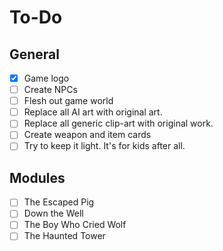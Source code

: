 # To-Do

## General
- [x] Game logo
- [ ] Create NPCs
- [ ] Flesh out game world
- [ ] Replace all AI art with original art.
- [ ] Replace all generic clip-art with original work.
- [ ] Create weapon and item cards
- [ ] Try to keep it light. It's for kids after all.

## Modules
- [ ] The Escaped Pig
- [ ] Down the Well
- [ ] The Boy Who Cried Wolf
- [ ] The Haunted Tower
